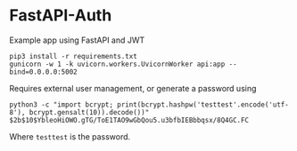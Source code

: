 # FastAPI-Auth
Example app using FastAPI and JWT

```
pip3 install -r requirements.txt
gunicorn -w 1 -k uvicorn.workers.UvicornWorker api:app --bind=0.0.0.0:5002
```

Requires external user management, or generate a password using
```
python3 -c "import bcrypt; print(bcrypt.hashpw('testtest'.encode('utf-8'), bcrypt.gensalt(10)).decode())"
$2b$10$YbleoHiOWO.gTG/ToE1TAO9wGbQou5.u3bfbIEBbbqsx/8Q4GC.FC
```
Where `testtest` is the password.
